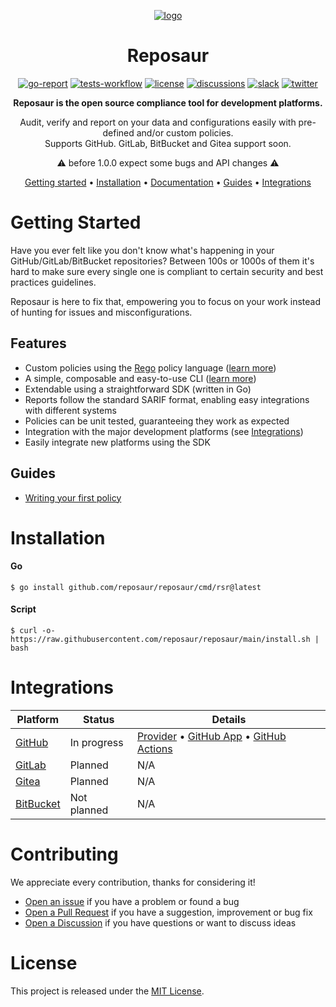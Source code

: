 <div align="center">

  [![logo][logo]][website]
  # Reposaur

  [![go-report][go-report-badge]][go-report]
  [![tests-workflow][tests-workflow-badge]][tests-workflow]
  [![license][license-badge]]()
  [![discussions][discussions-badge]][discussions]
  [![slack][slack-badge]][slack-invite]
  [![twitter][twitter-badge]][twitter]

  **Reposaur is the open source compliance tool for development platforms.**

  Audit, verify and report on your data and configurations easily with pre-defined and/or custom policies. <br />
  Supports GitHub. GitLab, BitBucket and Gitea support soon.
	
  ⚠️ before 1.0.0 expect some bugs and API changes ⚠️
	
  [Getting started](#getting-started) • 
  [Installation](#installation) • 
  [Documentation][docs] • 
  [Guides](#guides) • 
  [Integrations](#integrations)

</div>

# Getting Started

Have you ever felt like you don't know what's happening in your GitHub/GitLab/BitBucket repositories? Between 100s or 1000s of them it's hard to make sure every single one is compliant to certain security and best practices guidelines.

Reposaur is here to fix that, empowering you to focus on your work instead of hunting for issues and misconfigurations. 

## Features

- Custom policies using the [Rego][rego] policy language ([learn more][docs-policy])
- A simple, composable and easy-to-use CLI ([learn more][docs-cli])
- Extendable using a straightforward SDK (written in Go)
- Reports follow the standard SARIF format, enabling easy integrations with different systems
- Policies can be unit tested, guaranteeing they work as expected
- Integration with the major development platforms (see [Integrations](#integrations))
- Easily integrate new platforms using the SDK

## Guides

- [Writing your first policy](https://docs.reposaur.com/guides/writing-your-first-policy)

# Installation

#### Go

```shell
$ go install github.com/reposaur/reposaur/cmd/rsr@latest
```

#### Script

```shell
$ curl -o- https://raw.githubusercontent.com/reposaur/reposaur/main/install.sh | bash
```

# Integrations

| Platform               | Status      | Details                                                                                   |
| ---------------------- | ----------- | ----------------------------------------------------------------------------------------- |
| [GitHub][github]       | In progress | [Provider][github-provider] • [GitHub App][github-app] • [GitHub Actions][github-actions] |
| [GitLab][gitlab]       | Planned     | N/A                                                                                       |
| [Gitea][gitea]         | Planned     | N/A                                                                                       |
| [BitBucket][bitbucket] | Not planned | N/A                                                                                       |

# Contributing

We appreciate every contribution, thanks for considering it!

- [Open an issue][issues] if you have a problem or found a bug
- [Open a Pull Request][pulls] if you have a suggestion, improvement or bug fix
- [Open a Discussion][discussions] if you have questions or want to discuss ideas

# License

This project is released under the [MIT License](LICENSE).

[website]: https://reposaur.com
[docs]: https://docs.reposaur.com
[docs-policy]: https://docs.reposaur.com/policy
[docs-cli]: https://docs.reposaur.com/cli/exec
[issues]: https://github.com/reposaur/reposaur/issues
[pulls]: https://github.com/reposaur/reposaur/pulls
[logo]: https://user-images.githubusercontent.com/8532541/169531963-bafd3cbf-dadd-486d-83cc-10a4d39c1dbc.png
[rego]: https://www.openpolicyagent.org/docs/latest/policy-language/
[license]: https://github.com/reposaur/reposaur/blob/main/LICENSE
[license-badge]: https://img.shields.io/github/license/reposaur/reposaur?style=flat-square&color=blueviolet
[go-report]: https://goreportcard.com/report/github.com/reposaur/reposaur
[go-report-badge]: https://goreportcard.com/badge/github.com/reposaur/reposaur?style=flat-square&color=blueviolet
[tests-workflow]: https://github.com/reposaur/reposaur/actions/workflows/test.yml
[tests-workflow-badge]: https://img.shields.io/github/workflow/status/reposaur/reposaur/Test?label=tests&style=flat-square
[discussions]: https://github.com/orgs/reposaur/discussions
[discussions-badge]: https://img.shields.io/github/discussions/reposaur/reposaur?style=flat-square&color=blueviolet
[slack-invite]: https://slack.reposaur.com
[slack-badge]: https://img.shields.io/badge/slack-%40reposaur-blueviolet?style=flat-square
[twitter]: https://twitter.com/reposaurhq
[twitter-badge]: https://img.shields.io/badge/twitter-%40reposaurhq-blueviolet?style=flat-square
[github]: https://github.com
[github-app]: https://docs.reposaur.com/integrations/github-app
[github-actions]: https://docs.reposaur.com/integrations/github-actions
[github-provider]: https://docs.reposaur.com/integrations/github-provider
[gitlab]: https://gitlab.com
[gitea]: https://gitea.io
[bitbucket]: https://bitbucket.org

